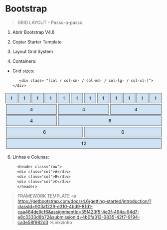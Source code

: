 # Bootstrap

> GRID LAYOUT - Passo-a-passo:

1. Abrir Bootstrap V4.6

2. Copiar Starter Tamplate

3. Layout Grid System

4. Containers:

- Grid sizes:

         <div class= "[col / col-sm- / col-md- / col-lg- / col-xl-]"></div>

<img src="oito.png">

6. Linhas e Colunas:
   
         <header class="row">
         <div class="col">A</div>
         <div class="col">B</div>
         <div class="col">C</div>
         </header>

> FRAMEWORK TEMPLATE
<a https://getbootstrap.com/docs/4.6/getting-started/introduction/?classId=903a1229-e310-4bd9-81d1-caa464de9cf6&assignmentId=55f423f5-4e3f-494a-94d7-e8c3333d8b72&submissionId=4b0fa313-0835-42f7-9194-ca3e58f982d3 >Linkzinho<a>
